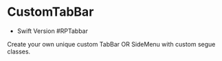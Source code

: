 # CustomTabBar

- Swift Version #RPTabbar

Create your own unique custom TabBar OR SideMenu with custom segue classes. 
